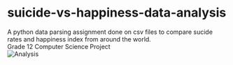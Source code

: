 # suicide-vs-happiness-data-analysis
A python data parsing assignment done on csv files to compare sucide rates and happiness index from around the world.  
Grade 12 Computer Science Project  
![Analysis](https://github.com/helenxiia/suicide-vs-happiness-data-analysis/blob/main/analysis.jpg?raw=true)
